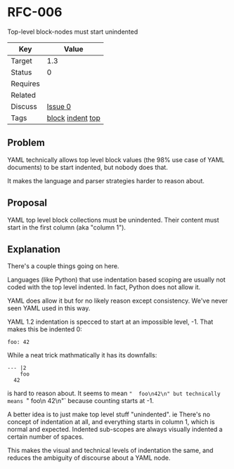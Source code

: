 RFC-006
=======

Top-level block-nodes must start unindented


| Key | Value |
| --- | --- |
| Target | 1.3 |
| Status | 0 |
| Requires | |
| Related | |
| Discuss | [Issue 0](../../issues/0) |
| Tags | [block]() [indent]() [top]() |


## Problem

YAML technically allows top level block values (the 98% use case of YAML documents) to be start indented, but nobody does that.

It makes the language and parser strategies harder to reason about.


## Proposal

YAML top level block collections must be unindented.
Their content must start in the first column (aka "column 1").

## Explanation

There's a couple things going on here.

Languages (like Python) that use indentation based scoping are usually not coded with the top level indented.
In fact, Python does not allow it.

YAML does allow it but for no likely reason except consistency.
We've never seen YAML used in this way.

YAML 1.2 indentation is specced to start at an impossible level, -1.
That makes this be indented 0:
```
foo: 42
```

While a neat trick mathmatically it has its downfalls:
```
--- |2
    foo
  42
```
is hard to reason about.
It seems to mean `"  foo\n42\n" but technically means `"   foo\n 42\n"` because counting starts at -1.

A better idea is to just make top level stuff "unindented".
ie There's no concept of indentation at all, and everything starts in column 1, which is normal and expected.
Indented sub-scopes are always visually indented a certain number of spaces.

This makes the visual and technical levels of indentation the same, and reduces the ambiguity of discourse about a YAML node.
